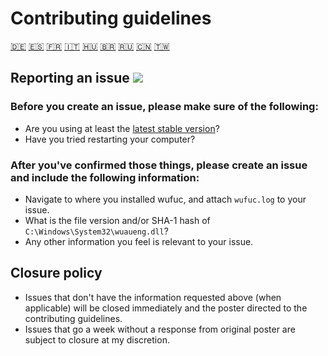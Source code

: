 # Contributing guidelines

[:de:] [:es:] [:fr:] [:it:] [:hungary:] [:brazil:] [:ru:] [:cn:] [:taiwan:]

## Reporting an issue [![](https://isitmaintained.com/badge/resolution/zeffy/wufuc.svg)](https://isitmaintained.com/project/zeffy/wufuc)

### Before you create an issue, please make sure of the following:

- Are you using at least the [latest stable version](https://github.com/zeffy/wufuc/releases/latest)?
- Have you tried restarting your computer?

### After you've confirmed those things, please create an issue and include the following information:

- Navigate to where you installed wufuc, and attach `wufuc.log` to your issue.
- What is the file version and/or SHA-1 hash of `C:\Windows\System32\wuaueng.dll`?
- Any other information you feel is relevant to your issue.

## Closure policy

- Issues that don't have the information requested above (when applicable) will be closed immediately and the poster directed to the contributing guidelines.
- Issues that go a week without a response from original poster are subject to closure at my discretion.

[:de:]: https://github.com/zeffy/wufuc/wiki/CONTRIBUTING-(Deutsch)
[:es:]: https://github.com/zeffy/wufuc/wiki/CONTRIBUTING-(Espa%C3%B1ol)
[:fr:]: https://github.com/zeffy/wufuc/wiki/CONTRIBUTING-(Fran%C3%A7ais)
[:it:]: https://github.com/zeffy/wufuc/wiki/CONTRIBUTING-(Italiano)
[:hungary:]: https://github.com/zeffy/wufuc/wiki/CONTRIBUTING-(Magyar)
[:brazil:]: https://github.com/zeffy/wufuc/wiki/CONTRIBUTING-(Portugu%C3%AAs%20Brasileiro)
[:ru:]: https://github.com/zeffy/wufuc/wiki/CONTRIBUTING-(%D1%80%D1%83%D1%81%D1%81%D0%BA%D0%B8%D0%B9)
[:cn:]: https://github.com/zeffy/wufuc/wiki/CONTRIBUTING-(%E7%AE%80%E4%BD%93%E4%B8%AD%E6%96%87)
[:taiwan:]: https://github.com/zeffy/wufuc/wiki/CONTRIBUTING-(%E7%B9%81%E9%AB%94%E4%B8%AD%E6%96%87)
